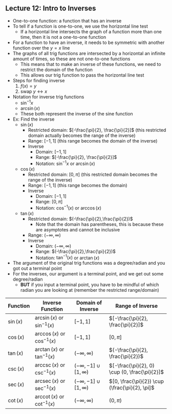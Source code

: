 ## Lecture 12: Intro to Inverses
- One-to-one function: a function that has an inverse
- To tell if a function is one-to-one, we use the horizontal line test
  - If a horizontal line intersects the graph of a function more than one time, then it is not a one-to-one function
- For a function to have an inverse, it needs to be symmetric with another function over the $y=x$ line
- The graphs of all trig functions are intersected by a horizontal an infinite amount of times, so these are not one-to-one functions
  - This means that to make an inverse of these functions, we need to restrict the domain of the function
  - This allows our trig function to pass the horizontal line test
- Steps for finding inverse
  1. $f(x) = y$
  2. swap $y \leftrightarrow x$
- Notation for inverse trig functions
  - $\sin^{-1}x$
  - $\arcsin(x)$
  - These both represent the inverse of the sine function
- Ex: Find the inverse
  - $\sin(x)$
    - Restricted domain: $[-\frac{\pi}{2}, \frac{\pi}{2}]$ (this restricted domain actually becomes the range of the inverse)
    - Range: $[-1, 1]$ (this range becomes the domain of the inverse)
    - Inverse
      - Domain: $[-1, 1]$
      - Range: $[-\frac{\pi}{2}, \frac{\pi}{2}]$
      - Notation: $\sin^{-1}x$ or $\arcsin(x)$
  - $\cos(x)$
    - Restricted domain: $[0, \pi]$ (this restricted domain becomes the range of the inverse)
    - Range: $[-1, 1]$ (this range becomes the domain)
    - Inverse
      - Domain: $[-1, 1]$
      - Range: $[0, \pi]$
      - Notation: $\cos^{-1}(x)$ or $\arccos(x)$
  - $\tan(x)$
    - Restricted domain: $(-\frac{\pi}{2},\frac{\pi}{2})$
      - Note that the domain has parentheses, this is because these are asymptotes and cannot be inclusive
    - Range: $(-\infty, \infty)$
    - Inverse
      - Domain: $(-\infty, \infty)$
      - Range: $(-\frac{\pi}{2},\frac{\pi}{2})$
      - Notation: $\tan^{-1}(x)$ or $\arctan(x)$
- The argument of the original trig functions was a degree/radian and you got out a terminal point
- For the inverses, our argument is a terminal point, and we get out some degree/radian
  - **BUT** if you input a terminal point, you have to be mindful of which radian you are looking at (remember the restricted range/domain)

| Function  | Inverse Function                             | Domain of Inverse                | Range of Inverse                               |
|-----------|----------------------------------------------|----------------------------------|------------------------------------------------|
| $\sin(x)$ | $\arcsin(x)$ or $\sin^{-1}(x)$               | $[-1, 1]$                        | $[-\frac{\pi}{2}, \frac{\pi}{2}]$              |
| $\cos(x)$ | $\arccos(x)$ or $\cos^{-1}(x)$               | $[-1, 1]$                        | $[0, \pi]$                                     |
| $\tan(x)$ | $\arctan(x)$ or $\tan^{-1}(x)$               | $(-\infty, \infty)$              | $(-\frac{\pi}{2}, \frac{\pi}{2})$              |
| $\csc(x)$ | $\operatorname{arccsc}(x)$ or $\csc^{-1}(x)$ | $(-\infty, -1] \cup [1, \infty)$ | $[-\frac{\pi}{2}, 0) \cup (0, \frac{\pi}{2}]$  |
| $\sec(x)$ | $\operatorname{arcsec}(x)$ or $\sec^{-1}(x)$ | $(-\infty, -1] \cup [1, \infty)$ | $[0, \frac{\pi}{2}) \cup (\frac{\pi}{2}, \pi]$ |
| $\cot(x)$ | $\operatorname{arccot}(x)$ or $\cot^{-1}(x)$ | $(-\infty, \infty)$              | $(0, \pi)$                                     |